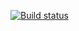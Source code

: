 [![Build status](https://ci.appveyor.com/api/projects/status/2xox98oq7e9lsq9f?svg=true)](https://ci.appveyor.com/project/sema301183/javaavto-4)
